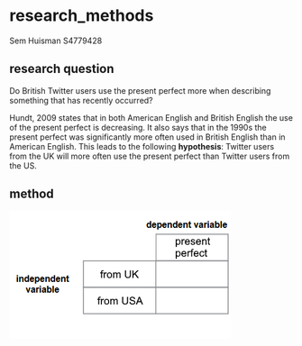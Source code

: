 # research_methods
Sem Huisman
S4779428

## research question
Do British Twitter users use the present perfect more when describing something that has recently occurred?

Hundt, 2009 states that in both American English and British English the use of the present perfect is decreasing. It also says that in the 1990s the present perfect was significantly more often used in British English than in American English. This leads to the following **hypothesis**:
Twitter users from the UK will more often use the present perfect than Twitter users from the US.

## method

![contingency table](https://github.com/SemHuis/research_methods/blob/main/contingency_table.png "Figure 1")
